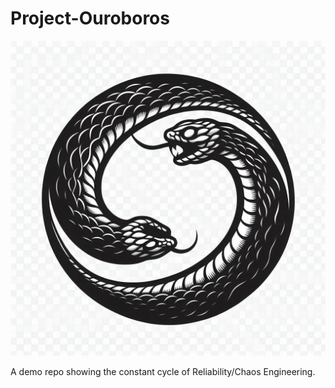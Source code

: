 # Project-Ouroboros

![Project Ouroboros](img/Project-Ouroboros-Logo.jpeg)

A demo repo showing the constant cycle of Reliability/Chaos Engineering.
